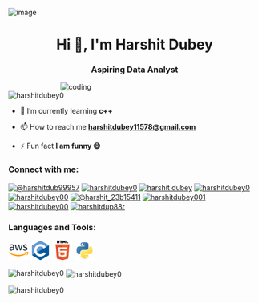 ![image](https://github.com/user-attachments/assets/5e18fa4d-b22f-406a-96df-605310372bad)
<h1 align="center">Hi 👋, I'm Harshit Dubey</h1>
<h3 align="center">Aspiring Data Analyst</h3>

<img align="right" alt="coding" width="400" src="https://user-images.githubusercontent.com/55389276/140866485-8fb1c876-9a8f-4d6a-98dc-08c4981eaf70.gif">

<p align="left"> <img src="https://komarev.com/ghpvc/?username=harshitdubey0&label=Profile%20views&color=0e75b6&style=flat" alt="harshitdubey0" /> </p>

- 🌱 I’m currently learning **c++**

- 📫 How to reach me **harshitdubey11578@gmail.com**

- ⚡ Fun fact **I am funny 😅**

<h3 align="left">Connect with me:</h3>
<p align="left">
<a href="https://twitter.com/@harshitdub99957" target="blank"><img align="center" src="https://raw.githubusercontent.com/rahuldkjain/github-profile-readme-generator/master/src/images/icons/Social/twitter.svg" alt="@harshitdub99957" height="30" width="40" /></a>
<a href="https://linkedin.com/in/harshitdubey0" target="blank"><img align="center" src="https://raw.githubusercontent.com/rahuldkjain/github-profile-readme-generator/master/src/images/icons/Social/linked-in-alt.svg" alt="harshitdubey0" height="30" width="40" /></a>
<a href="https://fb.com/harshit dubey" target="blank"><img align="center" src="https://raw.githubusercontent.com/rahuldkjain/github-profile-readme-generator/master/src/images/icons/Social/facebook.svg" alt="harshit dubey" height="30" width="40" /></a>
<a href="https://instagram.com/harshitdubey00" target="blank"><img align="center" src="https://raw.githubusercontent.com/rahuldkjain/github-profile-readme-generator/master/src/images/icons/Social/instagram.svg" alt="harshitdubey0" height="30" width="40" /></a>
<a href="https://www.codechef.com/users/harshitdubey00" target="blank"><img align="center" src="https://cdn.jsdelivr.net/npm/simple-icons@3.1.0/icons/codechef.svg" alt="harshitdubey00" height="30" width="40" /></a>
<a href="https://www.hackerrank.com/@harshit_23b15411" target="blank"><img align="center" src="https://raw.githubusercontent.com/rahuldkjain/github-profile-readme-generator/master/src/images/icons/Social/hackerrank.svg" alt="@harshit_23b15411" height="30" width="40" /></a>
<a href="https://codeforces.com/profile/harshitdubey001" target="blank"><img align="center" src="https://raw.githubusercontent.com/rahuldkjain/github-profile-readme-generator/master/src/images/icons/Social/codeforces.svg" alt="harshitdubey001" height="30" width="40" /></a>
<a href="https://www.leetcode.com/harshitdubey00" target="blank"><img align="center" src="https://raw.githubusercontent.com/rahuldkjain/github-profile-readme-generator/master/src/images/icons/Social/leet-code.svg" alt="harshitdubey00" height="30" width="40" /></a>
<a href="https://auth.geeksforgeeks.org/user/harshitdup88r" target="blank"><img align="center" src="https://raw.githubusercontent.com/rahuldkjain/github-profile-readme-generator/master/src/images/icons/Social/geeks-for-geeks.svg" alt="harshitdup88r" height="30" width="40" /></a>
</p>

<h3 align="left">Languages and Tools:</h3>
<p align="left"> <a href="https://aws.amazon.com" target="_blank" rel="noreferrer"> <img src="https://raw.githubusercontent.com/devicons/devicon/master/icons/amazonwebservices/amazonwebservices-original-wordmark.svg" alt="aws" width="40" height="40"/> </a> <a href="https://www.cprogramming.com/" target="_blank" rel="noreferrer"> <img src="https://raw.githubusercontent.com/devicons/devicon/master/icons/c/c-original.svg" alt="c" width="40" height="40"/> </a> <a href="https://www.w3.org/html/" target="_blank" rel="noreferrer"> <img src="https://raw.githubusercontent.com/devicons/devicon/master/icons/html5/html5-original-wordmark.svg" alt="html5" width="40" height="40"/> </a> <a href="https://www.python.org" target="_blank" rel="noreferrer"> <img src="https://raw.githubusercontent.com/devicons/devicon/master/icons/python/python-original.svg" alt="python" width="40" height="40"/> </a> </p>

<p><img align="left" src="https://github-readme-stats.vercel.app/api/top-langs?username=harshitdubey0&show_icons=true&locale=en&layout=compact" alt="harshitdubey0" /></p>

<p>&nbsp;<img align="center" src="https://github-readme-stats.vercel.app/api?username=harshitdubey0&show_icons=true&locale=en" alt="harshitdubey0" /></p>

<p><img align="center" src="https://github-readme-streak-stats.herokuapp.com/?user=harshitdubey0&" alt="harshitdubey0" /></p>
